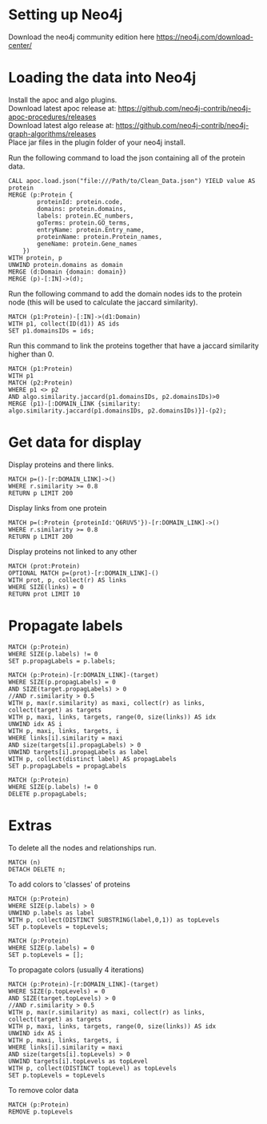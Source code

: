 # Setting up Neo4j
Download the neo4j community edition here https://neo4j.com/download-center/

# Loading the data into Neo4j
Install the apoc and algo plugins. <br>
Download latest apoc release at: https://github.com/neo4j-contrib/neo4j-apoc-procedures/releases <br>
Download latest algo release at: https://github.com/neo4j-contrib/neo4j-graph-algorithms/releases <br>
Place jar files in the plugin folder of your neo4j install.

Run the following command to load the json containing all of the protein data.
```
CALL apoc.load.json("file:///Path/to/Clean_Data.json") YIELD value AS protein
MERGE (p:Protein {
        proteinId: protein.code, 
        domains: protein.domains, 
        labels: protein.EC_numbers, 
        goTerms: protein.GO_terms, 
        entryName: protein.Entry_name, 
        proteinName: protein.Protein_names, 
        geneName: protein.Gene_names 
    })
WITH protein, p
UNWIND protein.domains as domain
MERGE (d:Domain {domain: domain})
MERGE (p)-[:IN]->(d);
```

Run the following command to add the domain nodes ids to the protein node (this will be used to calculate the jaccard similarity).
```
MATCH (p1:Protein)-[:IN]->(d1:Domain)
WITH p1, collect(ID(d1)) AS ids
SET p1.domainsIDs = ids;
```

Run this command to link the proteins together that have a jaccard similarity higher than 0.
```
MATCH (p1:Protein)
WITH p1
MATCH (p2:Protein)
WHERE p1 <> p2
AND algo.similarity.jaccard(p1.domainsIDs, p2.domainsIDs)>0
MERGE (p1)-[:DOMAIN_LINK {similarity: algo.similarity.jaccard(p1.domainsIDs, p2.domainsIDs)}]-(p2);
```

# Get data for display
Display proteins and there links.
```
MATCH p=()-[r:DOMAIN_LINK]->()
WHERE r.similarity >= 0.8
RETURN p LIMIT 200
```

Display links from one protein
```
MATCH p=(:Protein {proteinId:'Q6RUV5'})-[r:DOMAIN_LINK]->()
WHERE r.similarity >= 0.8
RETURN p LIMIT 200
```

Display proteins not linked to any other
```
MATCH (prot:Protein)
OPTIONAL MATCH p=(prot)-[r:DOMAIN_LINK]-()
WITH prot, p, collect(r) AS links
WHERE SIZE(links) = 0
RETURN prot LIMIT 10
```

# Propagate labels
```
MATCH (p:Protein)
WHERE SIZE(p.labels) != 0
SET p.propagLabels = p.labels;
```

```
MATCH (p:Protein)-[r:DOMAIN_LINK]-(target)
WHERE SIZE(p.propagLabels) = 0
AND SIZE(target.propagLabels) > 0
//AND r.similarity > 0.5
WITH p, max(r.similarity) as maxi, collect(r) as links, collect(target) as targets
WITH p, maxi, links, targets, range(0, size(links)) AS idx
UNWIND idx AS i
WITH p, maxi, links, targets, i
WHERE links[i].similarity = maxi
AND size(targets[i].propagLabels) > 0 
UNWIND targets[i].propagLabels as label
WITH p, collect(distinct label) AS propagLabels
SET p.propagLabels = propagLabels
```

```
MATCH (p:Protein)
WHERE SIZE(p.labels) != 0
DELETE p.propagLabels;
```

# Extras
To delete all the nodes and relationships run.
```
MATCH (n)
DETACH DELETE n;
```

To add colors to 'classes' of proteins
```
MATCH (p:Protein)
WHERE SIZE(p.labels) > 0
UNWIND p.labels as label
WITH p, collect(DISTINCT SUBSTRING(label,0,1)) as topLevels
SET p.topLevels = topLevels;
```
```
MATCH (p:Protein)
WHERE SIZE(p.labels) = 0
SET p.topLevels = [];
```

To propagate colors (usually 4 iterations)
```
MATCH (p:Protein)-[r:DOMAIN_LINK]-(target)
WHERE SIZE(p.topLevels) = 0
AND SIZE(target.topLevels) > 0
//AND r.similarity > 0.5
WITH p, max(r.similarity) as maxi, collect(r) as links, collect(target) as targets
WITH p, maxi, links, targets, range(0, size(links)) AS idx
UNWIND idx AS i
WITH p, maxi, links, targets, i
WHERE links[i].similarity = maxi
AND size(targets[i].topLevels) > 0
UNWIND targets[i].topLevels as topLevel
WITH p, collect(DISTINCT topLevel) as topLevels
SET p.topLevels = topLevels
```

To remove color data
```
MATCH (p:Protein)
REMOVE p.topLevels
```